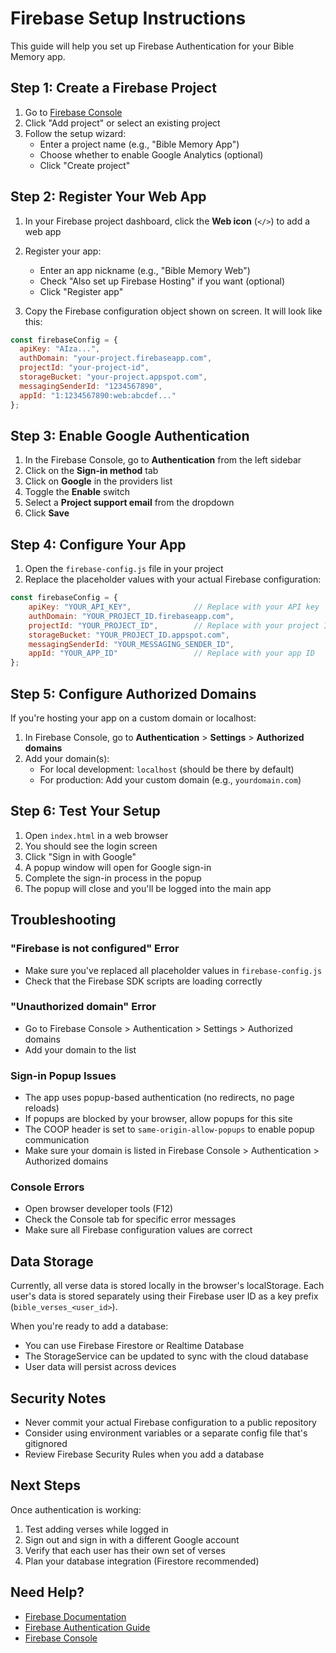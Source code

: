 # Firebase Setup Instructions

This guide will help you set up Firebase Authentication for your Bible Memory app.

## Step 1: Create a Firebase Project

1. Go to [Firebase Console](https://console.firebase.google.com/)
2. Click "Add project" or select an existing project
3. Follow the setup wizard:
   - Enter a project name (e.g., "Bible Memory App")
   - Choose whether to enable Google Analytics (optional)
   - Click "Create project"

## Step 2: Register Your Web App

1. In your Firebase project dashboard, click the **Web icon** (`</>`) to add a web app
2. Register your app:
   - Enter an app nickname (e.g., "Bible Memory Web")
   - Check "Also set up Firebase Hosting" if you want (optional)
   - Click "Register app"

3. Copy the Firebase configuration object shown on screen. It will look like this:

```javascript
const firebaseConfig = {
  apiKey: "AIza...",
  authDomain: "your-project.firebaseapp.com",
  projectId: "your-project-id",
  storageBucket: "your-project.appspot.com",
  messagingSenderId: "1234567890",
  appId: "1:1234567890:web:abcdef..."
};
```

## Step 3: Enable Google Authentication

1. In the Firebase Console, go to **Authentication** from the left sidebar
2. Click on the **Sign-in method** tab
3. Click on **Google** in the providers list
4. Toggle the **Enable** switch
5. Select a **Project support email** from the dropdown
6. Click **Save**

## Step 4: Configure Your App

1. Open the `firebase-config.js` file in your project
2. Replace the placeholder values with your actual Firebase configuration:

```javascript
const firebaseConfig = {
    apiKey: "YOUR_API_KEY",              // Replace with your API key
    authDomain: "YOUR_PROJECT_ID.firebaseapp.com",
    projectId: "YOUR_PROJECT_ID",        // Replace with your project ID
    storageBucket: "YOUR_PROJECT_ID.appspot.com",
    messagingSenderId: "YOUR_MESSAGING_SENDER_ID",
    appId: "YOUR_APP_ID"                 // Replace with your app ID
};
```

## Step 5: Configure Authorized Domains

If you're hosting your app on a custom domain or localhost:

1. In Firebase Console, go to **Authentication** > **Settings** > **Authorized domains**
2. Add your domain(s):
   - For local development: `localhost` (should be there by default)
   - For production: Add your custom domain (e.g., `yourdomain.com`)

## Step 6: Test Your Setup

1. Open `index.html` in a web browser
2. You should see the login screen
3. Click "Sign in with Google"
4. A popup window will open for Google sign-in
5. Complete the sign-in process in the popup
6. The popup will close and you'll be logged into the main app

## Troubleshooting

### "Firebase is not configured" Error
- Make sure you've replaced all placeholder values in `firebase-config.js`
- Check that the Firebase SDK scripts are loading correctly

### "Unauthorized domain" Error
- Go to Firebase Console > Authentication > Settings > Authorized domains
- Add your domain to the list

### Sign-in Popup Issues
- The app uses popup-based authentication (no redirects, no page reloads)
- If popups are blocked by your browser, allow popups for this site
- The COOP header is set to `same-origin-allow-popups` to enable popup communication
- Make sure your domain is listed in Firebase Console > Authentication > Authorized domains

### Console Errors
- Open browser developer tools (F12)
- Check the Console tab for specific error messages
- Make sure all Firebase configuration values are correct

## Data Storage

Currently, all verse data is stored locally in the browser's localStorage. Each user's data is stored separately using their Firebase user ID as a key prefix (`bible_verses_<user_id>`).

When you're ready to add a database:
- You can use Firebase Firestore or Realtime Database
- The StorageService can be updated to sync with the cloud database
- User data will persist across devices

## Security Notes

- Never commit your actual Firebase configuration to a public repository
- Consider using environment variables or a separate config file that's gitignored
- Review Firebase Security Rules when you add a database

## Next Steps

Once authentication is working:
1. Test adding verses while logged in
2. Sign out and sign in with a different Google account
3. Verify that each user has their own set of verses
4. Plan your database integration (Firestore recommended)

## Need Help?

- [Firebase Documentation](https://firebase.google.com/docs)
- [Firebase Authentication Guide](https://firebase.google.com/docs/auth)
- [Firebase Console](https://console.firebase.google.com/)
